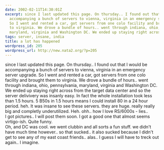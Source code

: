 ```yaml
---
date: 2002-02-11T14:30:01Z
excerpt: since I last updated this page. On thursday.. I found out that I would be
  accompanying a bunch of servers to vienna, virginia in an emergency server upgrade.
  So I went and rented a car, got servers from one colo facility and brought them
  to virginia. We drove a bundle of hours.. went through indiana, ohio, pennsylvania,
  maryland, virginia and Washington DC. We ended up staying right across from t...
tags: server, insane, india
title: a lot has happened
wordpress_id: 205
wordpress_url: http://new.nata2.org/?p=205
---
```


since I last updated this page. On thursday.. I found out that I would be accompanying a bunch of servers to vienna, virginia in an emergency server upgrade. So I went and rented a car, got servers from one colo facility and brought them to virginia. We drove a bundle of hours.. went through indiana, ohio, pennsylvania, maryland, virginia and Washington DC. We ended up staying right across from the target data center and so the server delivivery was insanly easy. In fact the whole installation took less than 1.5 hours. 5 B50s in 1.5 hours means I could install 80 in a 24 hour period. heh. It was insane to see these servers. they are huge. really really big and completly underutilized. Heh. ohh.. how I love RS/6000s - lies.. <br/>
I got pictures.. I will post them soon. I got a good one that almost seems virtigo-ish. Quite funny. <br/>
Oh, and DC was cool. we went clubbin and all sorts a fun stuff. we didn't have much time however.. so that sucked.. it also sucked because I didn't get to see any of my east coast friends.. alas.. I guess I will have to treck out again.. I imagine.
